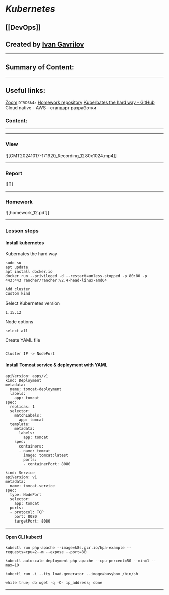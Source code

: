 # ***Kubernetes***

## [[DevOps]]


## Created by [Ivan Gavrilov](https://github.com/ivangavrilov-viii)
---
## Summary of Content:




---
## Useful links:
[Zoom](https://us06web.zoom.us/rec/share/KNvPNFh35jH4gCbuFHKN2wVuU_N2oXA210YLUHcytPNMgCXgVUbUahD-VwNrPXyw.QmLcoeOzi6ZcsoTS) ``` D^VD3k4z ```
[Homework repository](https://github.com/shephertz/App42PaaS-Java-MySQL-Sample)
[Kuberbates the hard way - GitHub](https://github.com/kelseyhightower/kubernetes-the-hard-way)
Cloud native - AWS - стандарт разработки


### Content:
---


---
### View
![[GMT20241017-171920_Recording_1280x1024.mp4]]

---
### Report
![[]]

---
### Homework
![[homework_12.pdf]]

---
### Lesson steps
#### Install kubernetes
Kubernates the hard way
```
sudo su
apt update
apt install docker.io
docker run --privileged -d --restart=unless-stopped -p 80:80 -p 443:443 rancher/rancher:v2.4-head-linux-amd64
```

```
Add cluster
Custom kind
```

Select Kubernetes version
```
1.15.12 
```

Node options
```
select all
```

Create YAML file
```

```


```
Cluster IP -> NodePort
```

#### Install Tomcat service & deployment with YAML
```
apiVersion: apps/v1
kind: Deployment
metadata:
  name: tomcat-deployment
  labels:
    app: tomcat
spec:
  replicas: 1
  selector:
    matchLabels:
      app: tomcat
  template:
    metadata:
      labels:
        app: tomcat
    spec:
      containers:
      - name: tomcat
        image: tomcat:latest
        ports:
        - containerPort: 8080
```

```
kind: Service
apiVersion: v1
metadata:
  name: tomcat-service
spec:
  type: NodePort
  selector:
    app: tomcat
  ports:
  - protocol: TCP
    port: 8080
    targetPort: 8080
```
---
#### Open CLI kubectl
```
kubectl run php-apache --image=k8s.gcr.io/hpa-example --requests=cpu=2--m --expose --port=80
```

```
kubectl autoscale deployment php-apache --cpu-percent=50 --min=1 --max=10
```

```
kubectl run -i --tty load-generator --image=busybox /bin/sh
```

```
while true; do wget -q -O- ip_address; done
```
---
